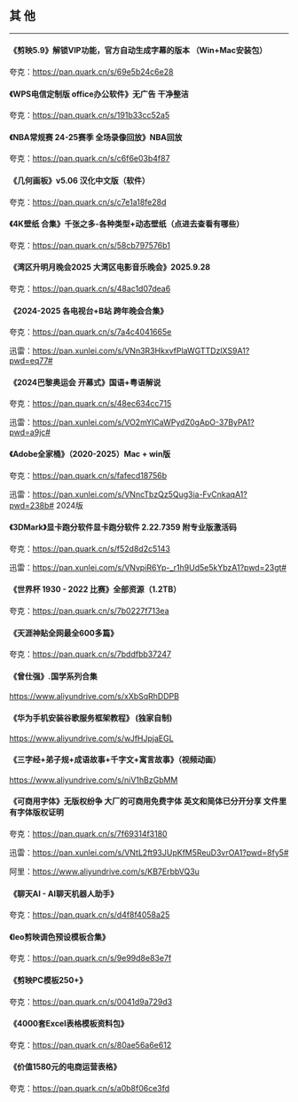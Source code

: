 ## 其 他

---

#### 《剪映5.9》解锁VIP功能，官方自动生成字幕的版本 （Win+Mac安装包）

夸克：https://pan.quark.cn/s/69e5b24c6e28

#### 《WPS电信定制版 office办公软件》无广告 干净整洁

夸克：https://pan.quark.cn/s/191b33cc52a5

#### 《NBA常规赛 24-25赛季 全场录像回放》NBA回放

夸克：https://pan.quark.cn/s/c6f6e03b4f87

#### 《几何画板》v5.06 汉化中文版（软件）

夸克：https://pan.quark.cn/s/c7e1a18fe28d

#### 《4K壁纸 合集》千张之多-各种类型+动态壁纸（点进去查看有哪些）

夸克：https://pan.quark.cn/s/58cb797576b1

#### 《湾区升明月晚会2025 大湾区电影音乐晚会》2025.9.28

夸克：https://pan.quark.cn/s/48ac1d07dea6

#### 《2024-2025 各电视台+B站 跨年晚会合集》

夸克：https://pan.quark.cn/s/7a4c4041665e

迅雷：https://pan.xunlei.com/s/VNn3R3HkxvfPlaWGTTDzlXS9A1?pwd=eq77#

#### 《2024巴黎奥运会 开幕式》国语+粤语解说

夸克：https://pan.quark.cn/s/48ec634cc715

迅雷：https://pan.xunlei.com/s/VO2mYICaWPydZ0gApO-37ByPA1?pwd=a9jc#

#### 《Adobe全家桶》（2020-2025）Mac + win版

夸克：https://pan.quark.cn/s/fafecd18756b

迅雷：https://pan.xunlei.com/s/VNncTbzQz5Qug3ia-FvCnkaqA1?pwd=238b# 2024版

#### 《3DMark》显卡跑分软件显卡跑分软件 2.22.7359 附专业版激活码

夸克：https://pan.quark.cn/s/f52d8d2c5143

迅雷：https://pan.xunlei.com/s/VNvpiR6Yp-_r1h9Ud5e5kYbzA1?pwd=23gt#

#### 《世界杯 1930 - 2022 比赛》全部资源（1.2TB）

夸克：https://pan.quark.cn/s/7b0227f713ea

#### 《天涯神贴全网最全600多篇》

夸克：https://pan.quark.cn/s/7bddfbb37247

#### 《曾仕强》.国学系列合集

<https://www.aliyundrive.com/s/xXbSqRhDDPB>

#### 《华为手机安装谷歌服务框架教程》 (独家自制)

<https://www.aliyundrive.com/s/wJfHJpjaEGL>

#### 《三字经+弟子规+成语故事+千字文+寓言故事》（视频动画）

<https://www.aliyundrive.com/s/niV1hBzGbMM>

#### 《可商用字体》无版权纷争 大厂的可商用免费字体 英文和简体已分开分享 文件里有字体版权证明

夸克：https://pan.quark.cn/s/7f69314f3180

迅雷：https://pan.xunlei.com/s/VNtL2ft93JUpKfM5ReuD3vrOA1?pwd=8fy5#

阿里：<https://www.aliyundrive.com/s/KB7ErbbVQ3u>

#### 《聊天AI - AI聊天机器人助手》

夸克：<https://pan.quark.cn/s/d4f8f4058a25>

#### 《leo剪映调色预设模板合集》

夸克：<https://pan.quark.cn/s/9e99d8e83e7f>

#### 《剪映PC模板250+》

夸克：https://pan.quark.cn/s/0041d9a729d3

#### 《4000套Excel表格模板资料包》

夸克：<https://pan.quark.cn/s/80ae56a6e612>

#### 《价值1580元的电商运营表格》

夸克：<https://pan.quark.cn/s/a0b8f06ce3fd>
